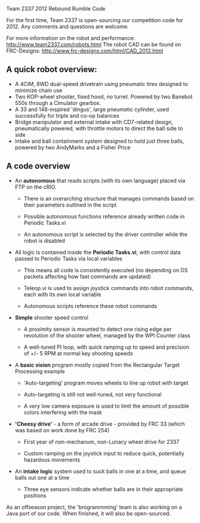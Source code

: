 Team 2337 2012 Rebound Rumble Code

For the first time, Team 2337 is open-sourcing our competition code for 2012. Any comments and questions are welcome.

For more information on the robot and performance: http://www.team2337.com/robots.html
The robot CAD can be found on FRC-Designs: http://www.frc-designs.com/html/CAD_2012.html

A quick robot overview:
-----------

* A 4CIM, 8WD dual-speed drivetrain using pneumatic tires designed to minimize chain use
* Two KOP-wheel shooter, fixed hood, no turret. Powered by two Banebot 550s through a Cimulator gearbox.
* A 33 and 148-inspired 'dingus', large pneumatic cylinder, used successfully for triple and co-op balances
* Bridge manipulator and external intake with CD7-related design, pneumatically powered, with throttle motors to direct the ball side to side
* Intake and ball containment system designed to hold just three balls, powered by two AndyMarks and a Fisher Price


A code overview
-----------

* An **autonomous** that reads scripts (with its own language) placed via FTP on the cRIO.

	* There is an overarching structure that manages commands based on their parameters outlined in the script
	
	* Possible autonomous functions reference already written code in Periodic Tasks.vi
	
	* An autonomous script is selected by the driver controller while the robot is disabled
	
* All logic is contained inside the **Periodic Tasks.vi**, with control data passed to Periodic Tasks via local variables

	* This means all code is consistently executed (no depending on DS packets affecting how fast commands are updated)
	
	* Teleop.vi is used to assign joystick commands into robot commands, each with its own local variable
	
	* Autonomous scripts reference these robot commands
	
* **Simple** shooter speed control

	* A proximity sensor is mounted to detect one rising edge per revolution of the shooter wheel, managed by the WPI Counter class
	
	* A well-tuned PI loop, with quick ramping up to speed and precision of +/- 5 RPM at normal key shooting speeds
	
* A **basic vision** program mostly copied from the Rectangular Target Processing example

	* 'Auto-targeting' program moves wheels to line up robot with target
	
	* Auto-targeting is still not well-tuned, not very functional
	
	* A very low camera exposure is used to limit the amount of possible colors interfering with the mask
	
* **'Cheesy drive'** - a form of arcade drive - provided by FRC 33 (which was based on work done by FRC 254)

	* First year of non-mechanum, non-Lunacy wheel drive for 2337
	
	* Custom ramping on the joystick input to reduce quick, potentially hazardous movements
	
* An **intake logic** system used to suck balls in one at a time, and queue balls out one at a time

	* Three eye sensors indicate whether balls are in their appropriate positions

As an offseason project, the 'brogrammming' team is also working on a Java port of our code. When finished, it will also be open-sourced.